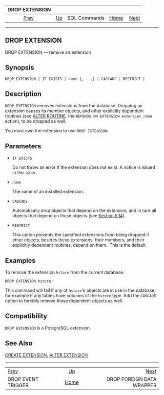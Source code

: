 <!--?xml version="1.0" encoding="UTF-8" standalone="no"?-->

|                      DROP EXTENSION                     |                                        |              |                                                       |                                                                      |
| :-----------------------------------------------------: | :------------------------------------- | :----------: | ----------------------------------------------------: | -------------------------------------------------------------------: |
| [Prev](sql-dropeventtrigger.html "DROP EVENT TRIGGER")  | [Up](sql-commands.html "SQL Commands") | SQL Commands | [Home](index.html "PostgreSQL 17devel Documentation") |  [Next](sql-dropforeigndatawrapper.html "DROP FOREIGN DATA WRAPPER") |

***

[]()

## DROP EXTENSION

DROP EXTENSION — remove an extension

## Synopsis

    DROP EXTENSION [ IF EXISTS ] name [, ...] [ CASCADE | RESTRICT ]

## Description

`DROP EXTENSION` removes extensions from the database. Dropping an extension causes its member objects, and other explicitly dependent routines (see [ALTER ROUTINE](sql-alterroutine.html "ALTER ROUTINE"), the `DEPENDS ON EXTENSION extension_name `action), to be dropped as well.

You must own the extension to use `DROP EXTENSION`.

## Parameters

*   `IF EXISTS`

    Do not throw an error if the extension does not exist. A notice is issued in this case.

*   *`name`*

    The name of an installed extension.

*   `CASCADE`

    Automatically drop objects that depend on the extension, and in turn all objects that depend on those objects (see [Section 5.14](ddl-depend.html "5.14. Dependency Tracking")).

*   `RESTRICT`

    This option prevents the specified extensions from being dropped if other objects, besides these extensions, their members, and their explicitly dependent routines, depend on them.  This is the default.

## Examples

To remove the extension `hstore` from the current database:

    DROP EXTENSION hstore;

This command will fail if any of `hstore`'s objects are in use in the database, for example if any tables have columns of the `hstore` type. Add the `CASCADE` option to forcibly remove those dependent objects as well.

## Compatibility

`DROP EXTENSION` is a PostgreSQL extension.

## See Also

[CREATE EXTENSION](sql-createextension.html "CREATE EXTENSION"), [ALTER EXTENSION](sql-alterextension.html "ALTER EXTENSION")

***

|                                                         |                                                       |                                                                      |
| :------------------------------------------------------ | :---------------------------------------------------: | -------------------------------------------------------------------: |
| [Prev](sql-dropeventtrigger.html "DROP EVENT TRIGGER")  |         [Up](sql-commands.html "SQL Commands")        |  [Next](sql-dropforeigndatawrapper.html "DROP FOREIGN DATA WRAPPER") |
| DROP EVENT TRIGGER                                      | [Home](index.html "PostgreSQL 17devel Documentation") |                                            DROP FOREIGN DATA WRAPPER |
